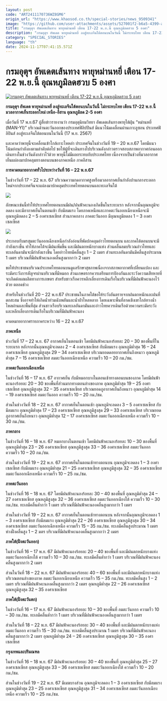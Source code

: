 ```yaml
---
layout: post
code: "ART2411170736WZ8GM6"
origin_url: "https://www.khaosod.co.th/special-stories/news_9509341"
image: "https://github.com/user-attachments/assets/527001f2-b6a5-4399-ab42-1cfdbce58681"
title: "กรมอุตุฯ อัพเดตเส้นทาง พายุหม่านหยี่ เตือน 17-22 พ.ย.นี้ อุณหภูมิลดฮวบ 5 องศา"
description: "กรมอุตุฯ อัพเดต พายุหม่านหยี่ ลงสู่ทะเลจีนใต้ตอนบนในวันนี้ ไม่กระทบไทย เตือน 17-22 พ.ย.นี้ มวลอากาศเย็นระลอกใหม่ เหนือ-อีสาน อุณหภูมิลด 2-5 องศา"
category: "SPECIAL_STORIES"
language: "th"
date: 2024-11-17T07:41:15.571Z
---
```


# กรมอุตุฯ อัพเดตเส้นทาง พายุหม่านหยี่ เตือน 17-22 พ.ย.นี้ อุณหภูมิลดฮวบ 5 องศา

[![กรมอุตุฯ อัพเดตเส้นทาง พายุหม่านหยี่ เตือน 17-22 พ.ย.นี้ อุณหภูมิลดฮวบ 5 องศา](https://www.khaosod.co.th/wpapp/uploads/2024/11/storm-1.jpg "กรมอุตุฯ อัพเดตเส้นทาง พายุหม่านหยี่ เตือน 17-22 พ.ย.นี้ อุณหภูมิลดฮวบ 5 องศา")](https://www.khaosod.co.th/wpapp/uploads/2024/11/storm-1.jpg)

**กรมอุตุฯ อัพเดต พายุหม่านหยี่ ลงสู่ทะเลจีนใต้ตอนบนในวันนี้** **ไม่กระทบไทย เตือน 17-22 พ.ย.นี้ มวลอากาศเย็นระลอกใหม่ เหนือ-อีสาน อุณหภูมิลด 2-5 องศา**

เมื่อวันที่ 17 พ.ย.67 ผู้สื่อข่าวรายงานว่า กรมอุตุนิยมวิทยา อัพเดตเส้นทางพายุไต้ฝุ่น “หม่านหยี่ (MAN-YI)” บริเวณด้านตะวันออกของประเทศฟิลิปปินส์ มีแนวโน้มเคลื่อนผ่านเกาะลูซอน ประเทศฟิลิปินส์ ลงสู่ทะเลจีนใต้ตอนบนในวันนี้ (17 พ.ย. 2567)

และคาดว่าพายุนี้จะเคลื่อนเข้าใกล้เกาะไหหลำ ประเทศจีนในช่วงวันที่ 19 – 20 พ.ย.67 โดยมีแนวโน้มอ่อนกำลังลงตามลำดับต่อไป ขอให้ผู้ที่จะเดินทางไปบริเวณดังกล่าวตรวจสอบสภาพอากาศก่อนออกเดินทางในช่วงวันดังกล่าวไว้ด้วย พายุนี้ไม่มีผลกระทบกับประเทศไทย เนื่องจากเป็นช่วงที่มวลอากาศเย็นแผ่ลงมาปกคลุมทางตอนบนของภาคเหนือ ภาคอีสาน

**การคาดหมายอากาศทั่วไประหว่างวันที่ 16 – 22 พ.ย.67**

ในช่วงวันที่ 17 – 22 พ.ย. 67 บริเวณความกดอากาศสูงหรือมวลอากาศเย็นกำลังปานกลางระลอกใหม่จากประเทศจีนจะแผ่ลงมาปกคลุมประเทศไทยตอนบนและทะเลจีนใต้

[![](https://www.khaosod.co.th/wpapp/uploads/2024/11/S__17539079-696x464.jpg)](https://www.khaosod.co.th/wpapp/uploads/2024/11/S__17539079.jpg)

ลักษณะเช่นนี้ทำให้ประเทศไทยตอนบนมีฝน/ฝนฟ้าคะนองเกิดขึ้นในระยะแรก หลังจากนั้นอุณหภูมิจะลดลง และมีอากาศเย็นในตอนเช้า กับมีลมแรง โดยภาคเหนือและภาคตะวันออกเฉียงเหนือจะมีอุณหภูมิลดลง 2 – 5 องศาเซลเซียส ส่วนภาคกลาง ภาคตะวันออก มีอุณหภูมิลดลง 1 – 3 องศาเซลเซียส

[![](https://www.khaosod.co.th/wpapp/uploads/2024/11/Screenshot-2024-11-17-142029.jpg)](https://www.khaosod.co.th/wpapp/uploads/2024/11/Screenshot-2024-11-17-142029.jpg)

ประกอบกับมรสุมตะวันออกเฉียงเหนือกำลังอ่อนที่พัดปกคลุมอ่าวไทยตอนบน และภาคใต้ตอนบนจะมีกำลังแรงขึ้น ทำให้ภาคใต้จะมีฝนเพิ่มขึ้น และมีฝนตกหนักบางแห่ง ส่วนคลื่นลมบริเวณอ่าวไทยและทะเลอันดามันจะมีกำลังแรงขึ้น โดยอ่าวไทยมีคลื่นสูง 1 – 2 เมตร ส่วนทะเลอันดามันมีคลื่นสูงประมาณ 1 เมตร บริเวณที่มีฝนฟ้าคะนองคลื่นสูงมากกว่า 2 เมตร

ขอให้ประชาชนบริเวณประเทศไทยตอนบนดูแลรักษาสุขภาพเนื่องจากสภาพอากาศที่เปลี่ยนแปลง และระมัดระวังการสัญจรผ่านบริเวณที่มีหมอก ส่วนเกษตรกรควรเตรียมการป้องกันและระวังความเสียหายที่จะเกิดต่อผลผลิตทางการเกษตร สำหรับชาวเรือควรหลีกเลี่ยงการเดินเรือในบริเวณที่มีฝนฟ้าคะนองไว้ด้วย ตลอดช่วง

สำหรับในช่วงวันที่ 20 – 22 พ.ย.67 ประชาชนในภาคใต้ขอให้ระวังอันตรายจากฝนตกหนักและฝนที่ตกสะสม ซึ่งอาจทำให้เกิดน้ำท่วมฉับพลันและน้ำป่าไหลหลาก โดยเฉพาะพื้นที่ลาดเชิงเขาใกล้ทางน้ำไหลผ่านและพื้นที่ลุ่ม ส่วนชาวเรือบริเวณทะเลอันดามันและอ่าวไทยควรเดินเรือด้วยความระมัดระวังและหลีกเลี่ยงการเดินเรือในบริเวณที่มีฝนฟ้าคะนอง

คาดหมายอากาศรายภาคระหว่าง 16 – 22 พ.ย.67

**ภาคเหนือ**

ช่วงวันที่ 17 – 22 พ.ย. 67 อากาศเย็นในตอนเช้า โดยมีฝนฟ้าคะนองร้อยละ 20 – 30 ของพื้นที่ในระยะแรก หลังจากนั้นอุณหภูมิจะลดลง 2 – 4 องศาเซลเซียส กับมีลมแรง อุณหภูมิต่ำสุด 16 – 24 องศาเซลเซียส อุณหภูมิสูงสุด 29 – 34 องศาเซลเซียส บริเวณยอดดอยอากาศเย็นถึงหนาว อุณหภูมิต่ำสุด 7 – 15 องศาเซลเซียส ลมตะวันออกเฉียงเหนือ ความเร็ว 10 – 20 กม./ชม.

**ภาคตะวันออกเฉียงเหนือ**

ในช่วงวันที่ 16 – 17 พ.ย. 67 อากาศเย็น กับมีหมอกบางในตอนเช้าทางตอนบนของภาค โดยมีฝนฟ้าคะนองร้อยละ 20 – 30 ของพื้นที่ส่วนมากทางตอนล่างของภาค อุณหภูมิต่ำสุด 19 – 25 องศาเซลเซียส อุณหภูมิสูงสุด 32 – 35 องศาเซลเซียส บริเวณยอดภูอากาศเย็นถึงหนาว อุณหภูมิต่ำสุด 14 – 19 องศาเซลเซียส ลมตะวันออก ความเร็ว 10 – 20 กม./ชม.

ส่วนในช่วงวันที่ 18 – 22 พ.ย. 67 อากาศเย็นในตอนเช้า อุณหภูมิจะลดลง 3 – 5 องศาเซลเซียส กับมีลมแรง อุณหภูมิต่ำสุด 17 – 23 องศาเซลเซียส อุณหภูมิสูงสุด 29 – 33 องศาเซลเซียส บริเวณยอดภูอากาศเย็นถึงหนาว อุณหภูมิต่ำสุด 12 – 17 องศาเซลเซียส ลมตะวันออกเฉียงเหนือ ความเร็ว 10 – 30 กม./ชม.

**ภาคกลาง**

ในช่วงวันที่ 16 – 18 พ.ย. 67 หมอกบางในตอนเช้า โดยมีฝนฟ้าคะนองร้อยละ 10 – 30 ของพื้นที่ อุณหภูมิต่ำสุด 23 – 26 องศาเซลเซียส อุณหภูมิสูงสุด 33 – 36 องศาเซลเซียส ลมตะวันออก ความเร็ว 10 – 20 กม./ชม.

ส่วนในช่วงวันที่ 19 – 22 พ.ย. 67 อากาศเย็นในตอนเช้าทางตอนบน อุณหภูมิจะลดลง 1 – 3 องศาเซลเซียส กับมีลมแรง อุณหภูมิต่ำสุด 21 – 25 องศาเซลเซียส อุณหภูมิสูงสุด 32 – 35 องศาเซลเซียส ลมตะวันออกเฉียงเหนือ ความเร็ว 10 – 25 กม./ชม.

**ภาคตะวันออก**

ในช่วงวันที่ 16 – 18 พ.ย. 67 โดยมีฝนฟ้าคะนองร้อยละ 30 – 40 ของพื้นที่ อุณหภูมิต่ำสุด 24 – 27 องศาเซลเซียส อุณหภูมิสูงสุด 32 – 36 องศาเซลเซียส ลมตะวันออกเฉียงใต้ ความเร็ว 10 – 30 กม./ชม. ทะเลมีคลื่นต่ำกว่า 1 เมตร บริเวณที่มีฝนฟ้าคะนองคลื่นสูงมากกว่า 1 เมตร

ส่วนในช่วงวันที่ 19 – 22 พ.ย. 67 อากาศเย็นในตอนเช้าทางตอนบน หลังจากนั้นอุณหภูมิจะลดลง 1 – 3 องศาเซลเซียส กับมีลมแรง อุณหภูมิต่ำสุด 22 – 26 องศาเซลเซียส อุณหภูมิสูงสุด 30 – 34 องศาเซลเซียส ลมตะวันออกเฉียงเหนือ ความเร็ว 15 – 35 กม./ชม. ทะเลมีคลื่นสูงประมาณ 1 เมตร ห่างฝั่งคลื่นสูง 1 – 2 มตร บริเวณที่มีฝนฟ้าคะนองคลื่นสูงมากกว่า 2 เมตร

**ภาคใต้(ฝั่งตะวันออก)**

ในช่วงวันที่ 16 – 17 พ.ย. 67 มีฝนฟ้าคะนองร้อยละ 20 – 40 ของพื้นที่ และมีฝนตกหนักบางแห่ง ลมตะวันออกเฉียงใต้ ความเร็ว 10 – 30 กม./ชม. ทะเลมีคลื่นต่ำกว่า 1 เมตร บริเวณที่มีฝนฟ้าคะนองคลื่นสูงมากกว่า 2 เมตร

ส่วนในวันที่ 18 – 22 พ.ย. 67 มีฝนฟ้าคะนองร้อยละ 40 – 60 ของพื้นที่ และมีฝนตกหนักบางแห่งบริเวณตอนล่างของภาค ลมตะวันออกเฉียงเหนือ ความเร็ว 15 – 35 กม./ชม. ทะเลมีคลื่นสูง 1 – 2 เมตร บริเวณที่มีฝนฟ้าคะนองคลื่นสูงมากกว่า 2 เมตร อุณหภูมิต่ำสุด 22 – 26 องศาเซลเซียส อุณหภูมิสูงสุด 32 – 35 องศาเซลเซียส

**ภาคใต้(ฝั่งตะวันตก)**

ในช่วงวันที่ 16 – 17 พ.ย. 67 มีฝนฟ้าคะนองร้อยละ 10 – 30 ของพื้นที่ ลมตะวันออก ความเร็ว 10 – 30 กม./ชม. ทะเลมีคลื่นต่ำกว่า 1 เมตร บริเวณที่มีฝนฟ้าคะนองคลื่นสูงมากกว่า 1 เมตร

ส่วนในวันที่ 18 – 22 พ.ย. 67 มีฝนฟ้าคะนองร้อยละ 30 – 40 ของพื้นที่ และมีฝนตกหนักบางแห่ง ลมตะวันออก ความเร็ว 15 – 30 กม./ชม. ทะเลมีคลื่นสูงประมาณ 1 เมตร บริเวณที่มีฝนฟ้าคะนองคลื่นสูงมากกว่า 2 เมตร อุณหภูมิต่ำสุด 24 – 26 องศาเซลเซียส อุณหภูมิสูงสุด 30 – 35 องศาเซลเซียส

**กรุงเทพและปริมณฑล**

ในช่วงวันที่ 16 – 18 พ.ย. 67 มีฝนฟ้าคะนองร้อยละ 30 – 40 ของพื้นที่ อุณหภูมิต่ำสุด 25 – 27 องศาเซลเซียส อุณหภูมิสูงสุด 33 – 36 องศาเซลเซียส ลมตะวันออกเฉียงใต้ ความเร็ว 10 – 20 กม./ชม.

ส่วนในช่วงวันที่ 19 – 22 พ.ย. 67 มีเมฆบางส่วน อุณหภูมิจะลดลง 1 – 3 องศาเซลเซียส กับมีลมแรง อุณหภูมิต่ำสุด 23 – 25 องศาเซลเซียส อุณหภูมิสูงสุด 31 – 34 องศาเซลเซียส ลมตะวันออกเฉียงเหนือ ความเร็ว 10 – 25 กม./ชม.

